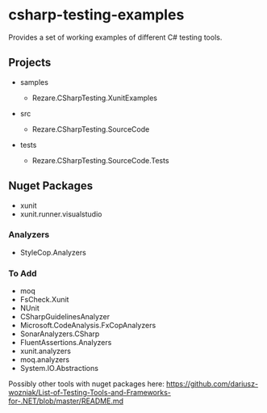 # csharp-testing-examples
Provides a set of working examples of different C# testing tools.

## Projects

 - samples
   - Rezare.CSharpTesting.XunitExamples

 - src
   - Rezare.CSharpTesting.SourceCode

 - tests
   - Rezare.CSharpTesting.SourceCode.Tests


## Nuget Packages

 - xunit
 - xunit.runner.visualstudio

### Analyzers

 - StyleCop.Analyzers

### To Add

 - moq
 - FsCheck.Xunit
 - NUnit
 - CSharpGuidelinesAnalyzer
 - Microsoft.CodeAnalysis.FxCopAnalyzers
 - SonarAnalyzers.CSharp
 - FluentAssertions.Analyzers
 - xunit.analyzers
 - moq.analyzers
 - System.IO.Abstractions

Possibly other tools with nuget packages here:
https://github.com/dariusz-wozniak/List-of-Testing-Tools-and-Frameworks-for-.NET/blob/master/README.md